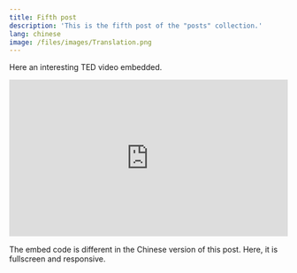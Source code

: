 ```yaml
---
title: Fifth post
description: 'This is the fifth post of the "posts" collection.'
lang: chinese
image: /files/images/Translation.png
---
```


Here an interesting TED video embedded.

<div style="left: 0; width: 100%; height: 0; position: relative; padding-bottom: 56.2493%;"><iframe src="https://www.youtube.com/embed/BCvQw3gKJOU?rel=0&amp;showinfo=0" style="border: 0; top: 0; left: 0; width: 100%; height: 100%; position: absolute;" allowfullscreen scrolling="no"></iframe></div>

The embed code is different in the Chinese version of this post. Here, it is fullscreen and responsive.
